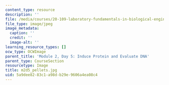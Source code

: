 ```yaml
---
content_type: resource
description: ''
file: /media/courses/20-109-laboratory-fundamentals-in-biological-engineering-spring-2010/5a9dee8283c1a98db29e9606a4ea08c4_m2d5_pellets.jpg
file_type: image/jpeg
image_metadata:
  caption: ''
  credit: ''
  image-alt: ''
learning_resource_types: []
ocw_type: OCWImage
parent_title: 'Module 2, Day 5: Induce Protein and Evaluate DNA'
parent_type: CourseSection
resourcetype: Image
title: m2d5_pellets.jpg
uid: 5a9dee82-83c1-a98d-b29e-9606a4ea08c4
---
```


